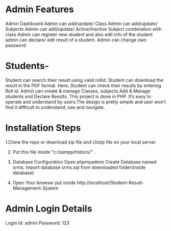 
# Admin Features
  Admin Dashboard
  Admin can add/update/ Class
  Admin can add/update/ Subjects
  Admin can add/update/ Active/Inactive Subject combination with class
  Admin can register new student and also edit info of the student
  admin can declare/ edit  result of a student.
  Admin can change own password
# Students-
  Student can search their result using valid rollid.
  Student can download the result in the PDF format.
Here, Student can check their results by entering Roll id. Admin can create & manage Classes, subjects.Add & Manage students and Declare Results. This project is done in PHP. It’s easy to operate and understand by users.The design is pretty simple and user won’t find it difficult to understand, use and navigate.

# Installation Steps
1.Clone the repo or download zip file and Unzip file on your local server.

2. Put this file inside "c:/xampp/htdocs/" .

3. Database Configuration
Open phpmyadmin
Create Database named srms.
Import database srms.sql from downloaded folder(inside database)

4. Open Your browser put inside http://localhost/Student-Result-Management-System


# Admin Login Details
  Login Id: admin
  Password: 123
